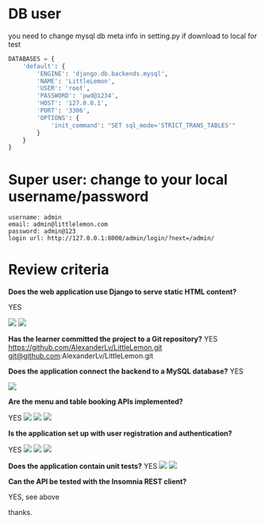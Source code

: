 

# DB user
you need to change mysql db meta info in setting.py if download to local for test
```python
DATABASES = {
    'default': {
        'ENGINE': 'django.db.backends.mysql',
        'NAME': 'LittleLemon',
        'USER': 'root',
        'PASSWORD': 'pwd@1234',
        'HOST': '127.0.0.1',
        'PORT': '3306',
        'OPTIONS': {
            'init_command': "SET sql_mode='STRICT_TRANS_TABLES'"
        }
    }
}
```


# Super user: change to your local username/password
```
username: admin
email: admin@littlelemon.com
password: admin@123
login url: http://127.0.0.1:8000/admin/login/?next=/admin/
```


# Review criteria

**Does the web application use Django to serve static HTML content?**

YES

![](./README/1.1.jpg)
![](./README/1.jpg)


**Has the learner committed the project to a Git repository?**
YES
https://github.com/AlexanderLv/LittleLemon.git
git@github.com:AlexanderLv/LittleLemon.git

**Does the application connect the backend to a MySQL database?**
YES

![](./README/3.jpg)

**Are the menu and table booking APIs implemented?**

YES
![](./README/4.jpg)
![](./README/4.1.jpg)
![](./README/4.2.jpg)

**Is the application set up with user registration and authentication?**

YES
![](./README/5.1.jpg)
![](./README/5.2.jpg)
![](./README/5.3.jpg)

**Does the application contain unit tests?**
YES
![](./README/6.1.jpg)
![](./README/6.2.jpg)

**Can the API be tested with the Insomnia REST client?**

YES, see above


thanks.